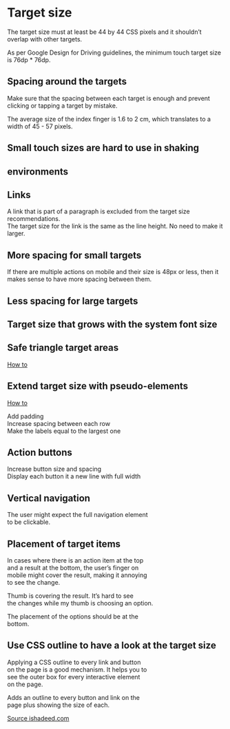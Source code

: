 # Target size

The target size must at least be 44 by 44 CSS
pixels and it shouldn’t overlap with other
targets.  

As per Google Design for Driving guidelines, the
minimum touch target size is 76dp * 76dp.  

## Spacing around the targets

Make sure that the spacing between each target
is enough and prevent clicking or tapping a target
by mistake.  

The average size of the index finger is 1.6 to 2
cm, which translates to a width of 45 - 57 pixels.  

## Small touch sizes are hard to use in shaking 
## environments

## Links

A link that is part of a paragraph is excluded
from the target size recommendations.  
The target size for the link is the same as the
line height. No need to make it larger.  

## More spacing for small targets

If there are multiple actions on mobile and their
size is 48px or less, then it makes sense to have
more spacing between them.  

## Less spacing for large targets

## Target size that grows with the system font size

## Safe triangle target areas

[How to](https://ishadeed.com/article/target-size#safe-triangle-target-areas)

## Extend target size with pseudo-elements

[How to](https://ishadeed.com/article/target-size#extend-target-size-with-pseudo-elements)

Add padding  
Increase spacing between each row  
Make the labels equal to the largest one  

## Action buttons

Increase button size and spacing  
Display each button it a new line with full width  

## Vertical navigation

The user might expect the full navigation element  
to be clickable.

## Placement of target items

In cases where there is an action item at the top  
and a result at the bottom, the user’s finger on  
mobile might cover the result, making it annoying  
to see the change.

Thumb is covering the result. It’s hard to see  
the changes while my thumb is choosing an option.

The placement of the options should be at the  
bottom.

## Use CSS outline to have a look at the target size

Applying a CSS outline to every link and button  
on the page is a good mechanism. It helps you to  
see the outer box for every interactive element  
on the page.

Adds an outline to every button and link on the  
page plus showing the size of each.

[Source ishadeed.com](https://ishadeed.com/article/target-size#inclusive-target-size)
